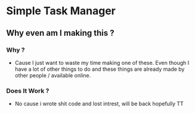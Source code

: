 # Simple Task Manager

## Why even am I making this ?

### Why ?

- Cause I just want to waste my time making one of these. Even though I have a lot of other things to do and these things are already made by other people / available online.

### Does It Work ?

- No cause i wrote shit code and lost intrest, will be back hopefully TT
